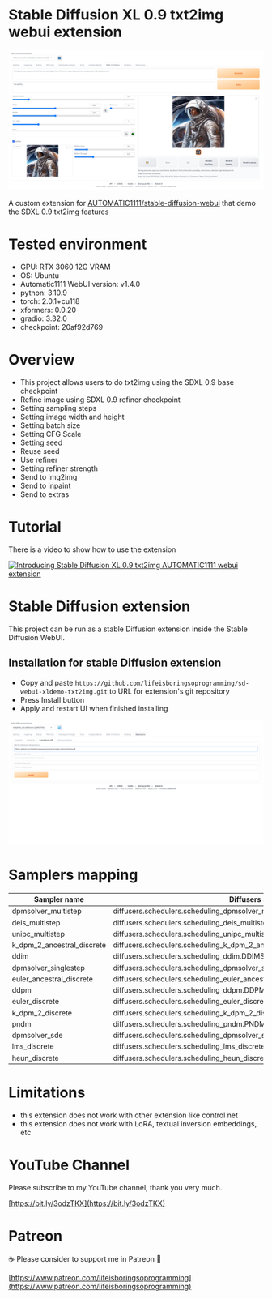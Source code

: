# Stable Diffusion XL 0.9 txt2img webui extension
<img src="images/webui.png">

A custom extension for [AUTOMATIC1111/stable-diffusion-webui](https://github.com/AUTOMATIC1111/stable-diffusion-webui) that demo the SDXL 0.9 txt2img features

# Tested environment
* GPU: RTX 3060 12G VRAM
* OS: Ubuntu
* Automatic1111 WebUI version: v1.4.0
* python: 3.10.9
* torch: 2.0.1+cu118
* xformers: 0.0.20
* gradio: 3.32.0
* checkpoint: 20af92d769

# Overview
* This project allows users to do txt2img using the SDXL 0.9 base checkpoint
* Refine image using SDXL 0.9 refiner checkpoint
* Setting sampling steps
* Setting image width and height
* Setting batch size
* Setting CFG Scale
* Setting seed
* Reuse seed
* Use refiner
* Setting refiner strength
* Send to img2img
* Send to inpaint
* Send to extras

# Tutorial
There is a video to show how to use the extension

[![Introducing Stable Diffusion XL 0.9 txt2img AUTOMATIC1111 webui extension](https://img.youtube.com/vi/iF4w7gFDaYM/sddefault.jpg)](https://www.youtube.com/watch?v=iF4w7gFDaYM)

# Stable Diffusion extension
This project can be run as a stable Diffusion extension inside the Stable Diffusion WebUI.

## Installation for stable Diffusion extension
* Copy and paste `https://github.com/lifeisboringsoprogramming/sd-webui-xldemo-txt2img.git` to URL for extension's git repository
* Press Install button
* Apply and restart UI when finished installing

<img src="images/webui-install.png" />

# Samplers mapping

|Sampler name|Diffusers schedulers class|
|---|---|
|dpmsolver_multistep|diffusers.schedulers.scheduling_dpmsolver_multistep.DPMSolverMultistepScheduler|
|deis_multistep|diffusers.schedulers.scheduling_deis_multistep.DEISMultistepScheduler|
|unipc_multistep|diffusers.schedulers.scheduling_unipc_multistep.UniPCMultistepScheduler|
|k_dpm_2_ancestral_discrete|diffusers.schedulers.scheduling_k_dpm_2_ancestral_discrete.KDPM2AncestralDiscreteScheduler|
|ddim|diffusers.schedulers.scheduling_ddim.DDIMScheduler|
|dpmsolver_singlestep|diffusers.schedulers.scheduling_dpmsolver_singlestep.DPMSolverSinglestepScheduler|
|euler_ancestral_discrete|diffusers.schedulers.scheduling_euler_ancestral_discrete.EulerAncestralDiscreteScheduler|
|ddpm|diffusers.schedulers.scheduling_ddpm.DDPMScheduler|
|euler_discrete|diffusers.schedulers.scheduling_euler_discrete.EulerDiscreteScheduler|
|k_dpm_2_discrete|diffusers.schedulers.scheduling_k_dpm_2_discrete.KDPM2DiscreteScheduler|
|pndm|diffusers.schedulers.scheduling_pndm.PNDMScheduler|
|dpmsolver_sde|diffusers.schedulers.scheduling_dpmsolver_sde.DPMSolverSDEScheduler|
|lms_discrete|diffusers.schedulers.scheduling_lms_discrete.LMSDiscreteScheduler|
|heun_discrete|diffusers.schedulers.scheduling_heun_discrete.HeunDiscreteScheduler|


# Limitations
* this extension does not work with other extension like control net
* this extension does not work with LoRA, textual inversion embeddings, etc

# YouTube Channel
Please subscribe to my YouTube channel, thank you very much. 

[https://bit.ly/3odzTKX](https://bit.ly/3odzTKX)

# Patreon
☕️ Please consider to support me in Patreon 🍻

[https://www.patreon.com/lifeisboringsoprogramming](https://www.patreon.com/lifeisboringsoprogramming)
